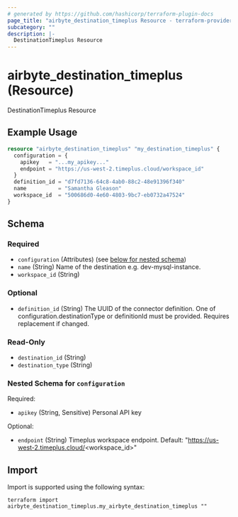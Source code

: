 ```yaml
---
# generated by https://github.com/hashicorp/terraform-plugin-docs
page_title: "airbyte_destination_timeplus Resource - terraform-provider-airbyte"
subcategory: ""
description: |-
  DestinationTimeplus Resource
---
```


# airbyte_destination_timeplus (Resource)

DestinationTimeplus Resource

## Example Usage

```terraform
resource "airbyte_destination_timeplus" "my_destination_timeplus" {
  configuration = {
    apikey   = "...my_apikey..."
    endpoint = "https://us-west-2.timeplus.cloud/workspace_id"
  }
  definition_id = "d7fd7136-64c8-4ab0-88c2-48e91396f340"
  name          = "Samantha Gleason"
  workspace_id  = "500686d0-4e60-4803-9bc7-eb0732a47524"
}
```

<!-- schema generated by tfplugindocs -->
## Schema

### Required

- `configuration` (Attributes) (see [below for nested schema](#nestedatt--configuration))
- `name` (String) Name of the destination e.g. dev-mysql-instance.
- `workspace_id` (String)

### Optional

- `definition_id` (String) The UUID of the connector definition. One of configuration.destinationType or definitionId must be provided. Requires replacement if changed.

### Read-Only

- `destination_id` (String)
- `destination_type` (String)

<a id="nestedatt--configuration"></a>
### Nested Schema for `configuration`

Required:

- `apikey` (String, Sensitive) Personal API key

Optional:

- `endpoint` (String) Timeplus workspace endpoint. Default: "https://us-west-2.timeplus.cloud/<workspace_id>"

## Import

Import is supported using the following syntax:

```shell
terraform import airbyte_destination_timeplus.my_airbyte_destination_timeplus ""
```
